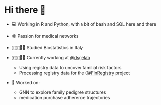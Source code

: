 # Hi there :wave:

- 💻 Working in R and Python, with a bit of bash and SQL here and there
- 🕸️ Passion for medical networks

- 🇮🇹👨‍🎓 Studied Biostatistics in Italy
- 🇫🇮👨‍🎓 Currently working at [@dsgelab](https://www.dsgelab.org/) 
  - Using registry data to uncover familial risk factors
  - Processing registry data for the ([@FinRegistry](https://www.finregistry.fi/) project
  
- 📂 Worked on:
  - GNN to explore family pedigree structures
  - medication purchase adherence trajectories
